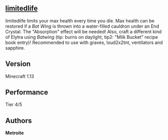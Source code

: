 ## [limitedlife](https://minhaskamal.github.io/DownGit/#/home?url=https://github.com/Metroite/datapacks/tree/master/limitedlife)

limitedlife limits your max health every time you die. Max health can be restored if a *Bat Wing* is thrown into a water-filled cauldron under an End Crystal. The "Absorption" effect will be needed!
Also, craft a different kind of Elytra using *Batwing* (tip: burns on daylight, tip2: "Milk Bucket" recipe book entry)!
Recommended to use with graves, loud2x2tnt, ventilators and sapphire.

## Version

Minecraft 1.13

## Performance

Tier 4/5

## Authors

**Metroite**
